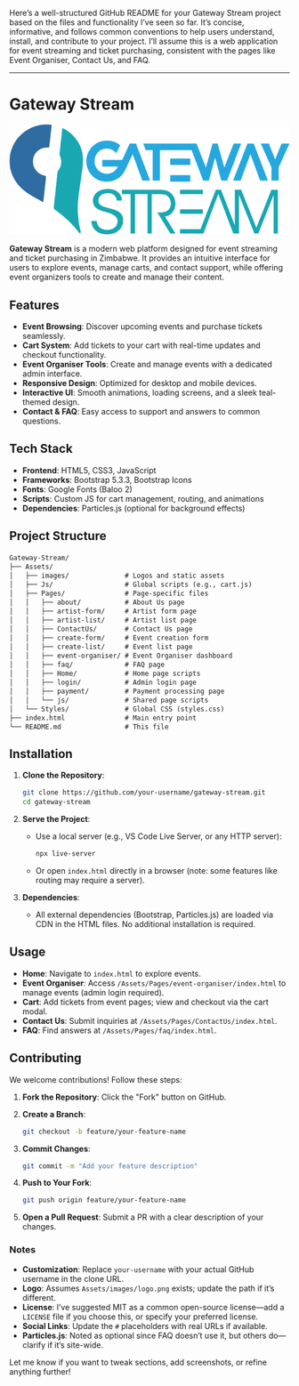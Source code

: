 Here’s a well-structured GitHub README for your Gateway Stream project based on the files and functionality I’ve seen so far. It’s concise, informative, and follows common conventions to help users understand, install, and contribute to your project. I’ll assume this is a web application for event streaming and ticket purchasing, consistent with the pages like Event Organiser, Contact Us, and FAQ.

---

# Gateway Stream

![Gateway Stream Logo](Assets/images/logo.png)

**Gateway Stream** is a modern web platform designed for event streaming and ticket purchasing in Zimbabwe. It provides an intuitive interface for users to explore events, manage carts, and contact support, while offering event organizers tools to create and manage their content.

## Features

- **Event Browsing**: Discover upcoming events and purchase tickets seamlessly.
- **Cart System**: Add tickets to your cart with real-time updates and checkout functionality.
- **Event Organiser Tools**: Create and manage events with a dedicated admin interface.
- **Responsive Design**: Optimized for desktop and mobile devices.
- **Interactive UI**: Smooth animations, loading screens, and a sleek teal-themed design.
- **Contact & FAQ**: Easy access to support and answers to common questions.

## Tech Stack

- **Frontend**: HTML5, CSS3, JavaScript
- **Frameworks**: Bootstrap 5.3.3, Bootstrap Icons
- **Fonts**: Google Fonts (Baloo 2)
- **Scripts**: Custom JS for cart management, routing, and animations
- **Dependencies**: Particles.js (optional for background effects)

## Project Structure

```
Gateway-Stream/
├── Assets/
│   ├── images/              # Logos and static assets
│   ├── Js/                  # Global scripts (e.g., cart.js)
│   ├── Pages/               # Page-specific files
│   │   ├── about/           # About Us page
│   │   ├── artist-form/     # Artist form page
│   │   ├── artist-list/     # Artist list page
│   │   ├── ContactUs/       # Contact Us page
│   │   ├── create-form/     # Event creation form
│   │   ├── create-list/     # Event list page
│   │   ├── event-organiser/ # Event Organiser dashboard
│   │   ├── faq/             # FAQ page
│   │   ├── Home/            # Home page scripts
│   │   ├── login/           # Admin login page
│   │   ├── payment/         # Payment processing page
│   │   └── js/              # Shared page scripts
│   └── Styles/              # Global CSS (styles.css)
├── index.html               # Main entry point
└── README.md                # This file
```

## Installation

1. **Clone the Repository**:
   ```bash
   git clone https://github.com/your-username/gateway-stream.git
   cd gateway-stream
   ```

2. **Serve the Project**:
   - Use a local server (e.g., VS Code Live Server, or any HTTP server):
     ```bash
     npx live-server
     ```
   - Or open `index.html` directly in a browser (note: some features like routing may require a server).

3. **Dependencies**:
   - All external dependencies (Bootstrap, Particles.js) are loaded via CDN in the HTML files. No additional installation is required.

## Usage

- **Home**: Navigate to `index.html` to explore events.
- **Event Organiser**: Access `/Assets/Pages/event-organiser/index.html` to manage events (admin login required).
- **Cart**: Add tickets from event pages; view and checkout via the cart modal.
- **Contact Us**: Submit inquiries at `/Assets/Pages/ContactUs/index.html`.
- **FAQ**: Find answers at `/Assets/Pages/faq/index.html`.

## Contributing

We welcome contributions! Follow these steps:

1. **Fork the Repository**:
   Click the "Fork" button on GitHub.

2. **Create a Branch**:
   ```bash
   git checkout -b feature/your-feature-name
   ```

3. **Commit Changes**:
   ```bash
   git commit -m "Add your feature description"
   ```

4. **Push to Your Fork**:
   ```bash
   git push origin feature/your-feature-name
   ```

5. **Open a Pull Request**:
   Submit a PR with a clear description of your changes.

### Notes
- **Customization**: Replace `your-username` with your actual GitHub username in the clone URL.
- **Logo**: Assumes `Assets/images/logo.png` exists; update the path if it’s different.
- **License**: I’ve suggested MIT as a common open-source license—add a `LICENSE` file if you choose this, or specify your preferred license.
- **Social Links**: Update the `#` placeholders with real URLs if available.
- **Particles.js**: Noted as optional since FAQ doesn’t use it, but others do—clarify if it’s site-wide.

Let me know if you want to tweak sections, add screenshots, or refine anything further!
